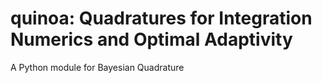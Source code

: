 # quinoa: Quadratures for Integration Numerics and Optimal Adaptivity
A Python module for Bayesian Quadrature
